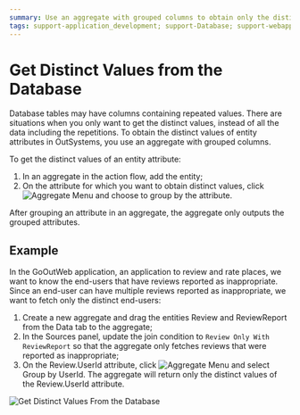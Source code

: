 ```yaml
---
summary: Use an aggregate with grouped columns to obtain only the distinct values of entity attributes.
tags: support-application_development; support-Database; support-webapps
---
```


# Get Distinct Values from the Database

Database tables may have columns containing repeated values. There are
situations when you only want to get the distinct values, instead of all the
data including the repetitions. To obtain the distinct values of entity
attributes in OutSystems, you use an aggregate with grouped columns.

To get the distinct values of an entity attribute:

1. In an  aggregate  in the action flow, add the entity; 
2. On the attribute for which you want to obtain distinct values, click ![Aggregate Menu](../../../shared/icons-service-studio/aggregate-menu.png) and choose to group by the attribute.

After grouping an attribute in an aggregate, the aggregate only outputs
the grouped attributes.


## Example

In the GoOutWeb application, an application to review and rate places, we want
to know the end-users that have reviews reported as inappropriate. Since an
end-user can have multiple reviews reported as inappropriate, we want to fetch
only the distinct end-users:

1. Create a new aggregate and drag the entities Review and ReviewReport from the Data tab to the aggregate; 
2. In the  Sources  panel, update the join condition to `Review Only With ReviewReport` so that the  aggregate  only fetches reviews that were reported as inappropriate; 
3. On the  Review.UserId  attribute, click ![Aggregate Menu](../../../shared/icons-service-studio/aggregate-menu.png) and select Group by UserId. The aggregate will return only the distinct values of the  Review.UserId attribute. 

![Get Distinct Values From the
Database](images/distinct.png)